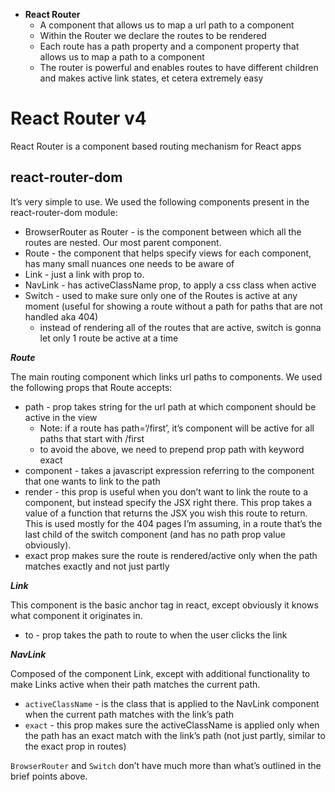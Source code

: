 * __React Router__
    * A component that allows us to map a url path to a component
    * Within the Router we declare the routes to be rendered
    * Each route has a path property and a component property that allows us to map a path to a component
    * The router is powerful and enables routes to have different children and makes active link states, et cetera extremely easy


# React Router v4
React Router is a component based routing mechanism for React apps


## react-router-dom
It’s very simple to use. We used the following components present in the react-router-dom module:
* BrowserRouter as Router - is the component between which all the routes are nested. Our most parent component.  
* Route - the component that helps specify views for each component, has many small nuances one needs to be aware of  
* Link - just a link with prop to.  
* NavLink - has activeClassName prop, to apply a css class when active
* Switch - used to make sure only one of the Routes is active at any moment (useful for showing a route without a path for paths that are not handled aka 404)
    * instead of rendering all of the routes that are active, switch is gonna let only 1 route be active at a time

__*Route*__

The main routing component which links url paths to components. We used the following props that Route accepts:
* path - prop takes string for the url path at which component should be active in the view
    * Note: if a route has path=‘/first’, it’s component will be active for all paths that start with /first
    * to avoid the above, we need to prepend prop path with keyword exact 
* component - takes a javascript expression referring to the component that one wants to link to the path
* render - this prop is useful when you don’t want to link the route to a component, but instead specify the JSX right there. This prop takes a value of a function that returns the JSX you wish this route to return. This is used mostly for the 404 pages I’m assuming, in a route that’s the last child of the switch component (and has no path prop value obviously).
* exact prop makes sure the route is rendered/active only when the path matches exactly and not just partly

__*Link*__

This component is the basic anchor tag in react, except obviously it knows what component it originates in.
* to - prop takes the path to route to when the user clicks the link

__*NavLink*__

Composed of the component Link, except with additional functionality to make Links active when their path matches the current path.
* `activeClassName` - is the class that is applied to the NavLink component when the current path matches with the link’s path
* `exact` - this prop makes sure the activeClassName is applied only when the path has an exact match with the link’s path (not just partly, similar to the exact prop in routes)

`BrowserRouter` and `Switch` don’t have much more than what’s outlined in the brief points above.    